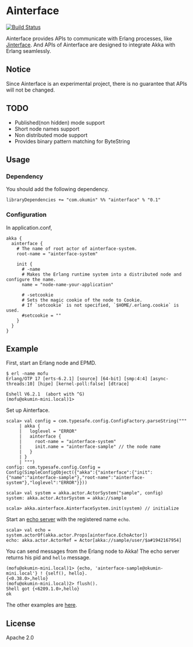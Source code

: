 # Ainterface

[![Build Status](https://travis-ci.org/ainterface/ainterface.svg?branch=master)](https://travis-ci.org/ainterface/ainterface)

Ainterface provides APIs to communicate with Erlang processes, like [Jinterface](http://www.erlang.org/doc/apps/jinterface/jinterface_users_guide.html).
And APIs of Ainterface are designed to integrate Akka with Erlang seamlessly.

## Notice

Since Ainterface is an experimental project, there is no guarantee that APIs will not be changed.

## TODO

* Published(non hidden) mode support
* Short node names support
* Non distributed mode support
* Provides binary pattern matching for ByteString

## Usage

### Dependency

You should add the following dependency.

```
libraryDependencies += "com.okumin" %% "ainterface" % "0.1"
```

### Configuration

In application.conf,

```
akka {
  ainterface {
    # The name of root actor of ainterface-system.
    root-name = "ainterface-system"

    init {
      # -name
      # Makes the Erlang runtime system into a distributed node and configure the name.
      name = "node-name-your-application"

      # -setcookie
      # Sets the magic cookie of the node to Cookie.
      # If `setcookie` is not specified, `$HOME/.erlang.cookie` is used.
      #setcookie = ""
    }
  }
}
```

## Example

First, start an Erlang node and EPMD.

```
$ erl -name mofu
Erlang/OTP 17 [erts-6.2.1] [source] [64-bit] [smp:4:4] [async-threads:10] [hipe] [kernel-poll:false] [dtrace]

Eshell V6.2.1  (abort with ^G)
(mofu@okumin-mini.local)1>
```

Set up Ainterface.

```
scala> val config = com.typesafe.config.ConfigFactory.parseString("""
     | akka {
     |   loglevel = "ERROR"
     |   ainterface {
     |     root-name = "ainterface-system"
     |     init.name = "ainterface-sample" // the node name
     |   }
     | }
     | """)
config: com.typesafe.config.Config = Config(SimpleConfigObject({"akka":{"ainterface":{"init":{"name":"ainterface-sample"},"root-name":"ainterface-system"},"loglevel":"ERROR"}}))

scala> val system = akka.actor.ActorSystem("sample", config)
system: akka.actor.ActorSystem = akka://sample

scala> akka.ainterface.AinterfaceSystem.init(system) // initialize
```

Start an [echo server](https://github.com/ainterface/ainterface/blob/master/ainterface-sample/src/main/scala/ainterface/EchoActor.scala) with the registered name `echo`.

```
scala> val echo = system.actorOf(akka.actor.Props[ainterface.EchoActor])
echo: akka.actor.ActorRef = Actor[akka://sample/user/$a#1942167954]
```

You can send messages from the Erlang node to Akka!
The echo server returns his pid and `hello` message.

```
(mofu@okumin-mini.local)1> {echo, 'ainterface-sample@okumin-mini.local'} ! {self(), hello}.
{<0.38.0>,hello}
(mofu@okumin-mini.local)2> flush().
Shell got {<6209.1.0>,hello}
ok
```

The other examples are [here](https://github.com/ainterface/ainterface/tree/master/ainterface-sample/src/main/scala/ainterface).

## License

Apache 2.0
